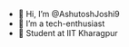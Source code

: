 - 👋 Hi, I’m @AshutoshJoshi9
- 👀 I’m a tech-enthusiast
- 🌱 Student at IIT Kharagpur


<!---
AshutoshJoshi9/AshutoshJoshi9 is a ✨ special ✨ repository because its `README.md` (this file) appears on your GitHub profile.
You can click the Preview link to take a look at your changes.
--->
